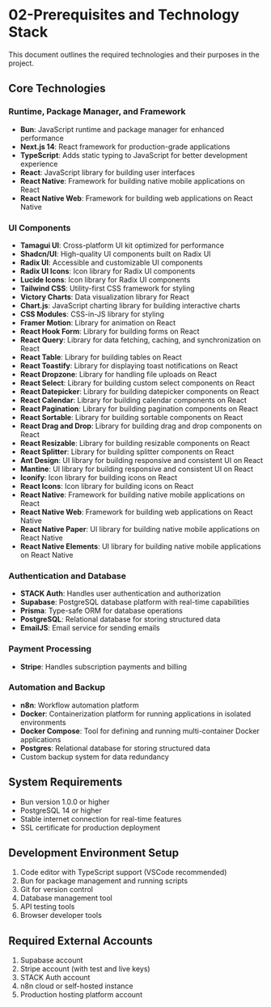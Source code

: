 # 02-Prerequisites and Technology Stack

This document outlines the required technologies and their purposes in the project.

## Core Technologies

### Runtime, Package Manager, and Framework
- **Bun**: JavaScript runtime and package manager for enhanced performance
- **Next.js 14**: React framework for production-grade applications
- **TypeScript**: Adds static typing to JavaScript for better development experience
- **React**: JavaScript library for building user interfaces
- **React Native**: Framework for building native mobile applications on React
- **React Native Web**: Framework for building web applications on React Native

### UI Components
- **Tamagui UI**: Cross-platform UI kit optimized for performance
- **Shadcn/UI**: High-quality UI components built on Radix UI
- **Radix UI**: Accessible and customizable UI components
- **Radix UI Icons**: Icon library for Radix UI components
- **Lucide Icons**: Icon library for Radix UI components
- **Tailwind CSS**: Utility-first CSS framework for styling
- **Victory Charts**: Data visualization library for React
- **Chart.js**: JavaScript charting library for building interactive charts
- **CSS Modules**: CSS-in-JS library for styling
- **Framer Motion**: Library for animation on React
- **React Hook Form**: Library for building forms on React
- **React Query**: Library for data fetching, caching, and synchronization on React
- **React Table**: Library for building tables on React
- **React Toastify**: Library for displaying toast notifications on React
- **React Dropzone**: Library for handling file uploads on React
- **React Select**: Library for building custom select components on React
- **React Datepicker**: Library for building datepicker components on React
- **React Calendar**: Library for building calendar components on React
- **React Pagination**: Library for building pagination components on React
- **React Sortable**: Library for building sortable components on React
- **React Drag and Drop**: Library for building drag and drop components on React
- **React Resizable**: Library for building resizable components on React
- **React Splitter**: Library for building splitter components on React
- **Ant Design**: UI library for building responsive and consistent UI on React
- **Mantine**: UI library for building responsive and consistent UI on React
- **Iconify**: Icon library for building icons on React
- **React Icons**: Icon library for building icons on React
- **React Native**: Framework for building native mobile applications on React
- **React Native Web**: Framework for building web applications on React Native
- **React Native Paper**: UI library for building native mobile applications on React Native
- **React Native Elements**: UI library for building native mobile applications on React Native

### Authentication and Database
- **STACK Auth**: Handles user authentication and authorization
- **Supabase**: PostgreSQL database platform with real-time capabilities
- **Prisma**: Type-safe ORM for database operations
- **PostgreSQL**: Relational database for storing structured data
- **EmailJS**: Email service for sending emails

### Payment Processing
- **Stripe**: Handles subscription payments and billing
### Automation and Backup
- **n8n**: Workflow automation platform
- **Docker**: Containerization platform for running applications in isolated environments
- **Docker Compose**: Tool for defining and running multi-container Docker applications
- **Postgres**: Relational database for storing structured data
- Custom backup system for data redundancy

## System Requirements
- Bun version 1.0.0 or higher
- PostgreSQL 14 or higher
- Stable internet connection for real-time features
- SSL certificate for production deployment

## Development Environment Setup
1. Code editor with TypeScript support (VSCode recommended)
2. Bun for package management and running scripts
3. Git for version control
4. Database management tool
5. API testing tools
6. Browser developer tools

## Required External Accounts
1. Supabase account
2. Stripe account (with test and live keys)
3. STACK Auth account
4. n8n cloud or self-hosted instance
5. Production hosting platform account
